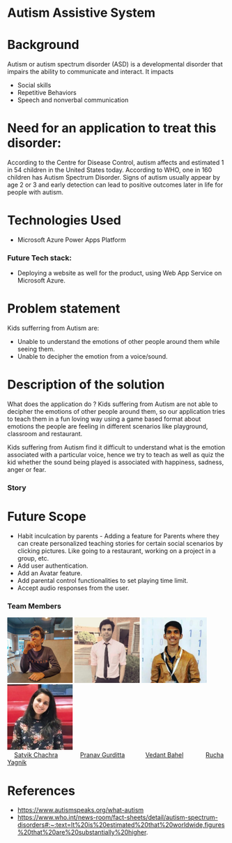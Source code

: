 # Autism Assistive System

# Background
Autism or autism spectrum disorder (ASD) is a developmental disorder that impairs the ability to communicate and interact. It impacts
  * Social skills
  * Repetitive Behaviors
  * Speech and nonverbal communication
 
# Need for an application to treat this disorder: 
  According to the Centre for Disease Control, autism affects and estimated 1 in 54 children in the United States today.
  According to WHO, one in 160 children has Autism Spectrum Disorder.
  Signs of autism usually appear by age 2 or 3 and early detection can lead to positive outcomes later in life for people with autism.


# Technologies Used
* Microsoft Azure Power Apps Platform
  
### Future Tech stack:
* Deploying a website as well for the product, using Web App Service on Microsoft Azure.

# Problem statement
  Kids sufferring from Autism are:
  *	Unable to understand the emotions of other people around them while seeing them.
  *	Unable to decipher the emotion from a voice/sound.
  
  
# Description of the solution
  What does the application do ?
  Kids suffering from Autism are not able to decipher the emotions of other people around them, so our application tries to teach them in a fun loving way
  using a game based format about emotions the people are feeling in different scenarios like playground, classroom and restaurant.
  
  Kids suffering from Autism find it difficult to understand what is the emotion associated with a particular voice, hence we try to teach as well as quiz the kid    	whether the sound being played is associated with happiness, sadness, anger or fear.
  
  

### Story


# Future Scope
* Habit inculcation by parents - Adding a feature for Parents where they can create personalized teaching stories for certain social scenarios by clicking pictures.   Like going to a restaurant, working on a project in a group, etc.
* Add user authentication.
* Add an Avatar feature.
* Add parental control functionalities to set playing time limit.
* Accept audio responses from the user.
	
### Team Members
<img src="assets/profiles/satvikchachra.jpg" height="150px" width="150px"> <img src="assets/profiles/pranavgurditta.png" height="150px" width="150px"> <img src="assets/profiles/vedantbahel.jpg" height="150px" width="150px"> <img src="assets/profiles/RuchaYagnik.jpg" height="150px" width="150px">
<br> &nbsp;&nbsp;&nbsp;
[Satvik Chachra](https://www.github.com/satvikchachra)&nbsp;&nbsp;&nbsp;&nbsp;&nbsp;&nbsp;&nbsp;&nbsp;&nbsp;&nbsp;&nbsp;&nbsp;
[Pranav Gurditta](https://www.github.com/anshwalia)&nbsp;&nbsp;&nbsp;&nbsp;&nbsp;&nbsp;&nbsp;&nbsp;&nbsp;&nbsp;&nbsp;
[Vedant Bahel](https://www.github.com/vedantbahel)&nbsp;&nbsp;&nbsp;&nbsp;&nbsp;&nbsp;&nbsp;&nbsp;&nbsp;&nbsp;&nbsp;&nbsp;
[Rucha Yagnik](https://www.github.com/RuchaYagnik)&nbsp;&nbsp;&nbsp;&nbsp;&nbsp;&nbsp;&nbsp;&nbsp;&nbsp;&nbsp;&nbsp;&nbsp;&nbsp;&nbsp;&nbsp;&nbsp;

# References
* https://www.autismspeaks.org/what-autism
* https://www.who.int/news-room/fact-sheets/detail/autism-spectrum-disorders#:~:text=It%20is%20estimated%20that%20worldwide,figures%20that%20are%20substantially%20higher.

